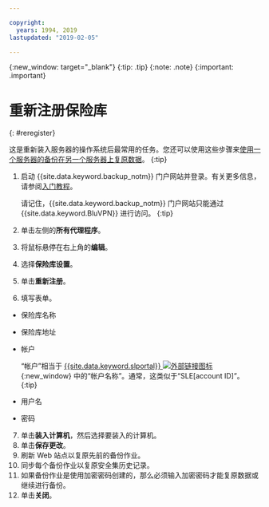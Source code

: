 ```yaml
---

copyright:
  years: 1994, 2019
lastupdated: "2019-02-05"

---
```

{:new_window: target="_blank"}
{:tip: .tip}
{:note: .note}
{:important: .important}

# 重新注册保险库
{: #reregister}

这是重新装入服务器的操作系统后最常用的任务。您还可以使用这些步骤来[使用一个服务器的备份在另一个服务器上复原数据](/docs/infrastructure/Backup?topic=Backup-restorefromotherVSI)。
{:tip}

1. 启动 {{site.data.keyword.backup_notm}} 门户网站并登录。有关更多信息，请参阅[入门教程](docs/infrastructure/Backup?topic=Backup-GettingStarted)。

   请记住，{{site.data.keyword.backup_notm}} 门户网站只能通过 {{site.data.keyword.BluVPN}} 进行访问。
   {:tip}
2. 单击左侧的**所有代理程序**。
3. 将鼠标悬停在右上角的**编辑**。
4. 选择**保险库设置**。
5. 单击**重新注册**。
6. 填写表单。
  - 保险库名称
  - 保险库地址
  - 帐户

    “帐户”相当于 [{{site.data.keyword.slportal}} ![外部链接图标](../../icons/launch-glyph.svg "外部链接图标")](https://control.softlayer.com/){:new_window} 中的“帐户名称”。通常，这类似于“SLE[account ID]”。
    {:tip}
  - 用户名
  - 密码
7. 单击**装入计算机**，然后选择要装入的计算机。
8. 单击**保存更改**。
9. 刷新 Web 站点以复原先前的备份作业。
10. 同步每个备份作业以复原安全集历史记录。
11. 如果备份作业是使用加密密码创建的，那么必须输入加密密码才能复原数据或继续进行备份。
12. 单击**关闭**。
